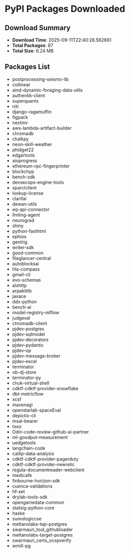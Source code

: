 # PyPI Packages Downloaded

## Download Summary
- **Download Time**: 2025-09-11T22:40:28.562661
- **Total Packages**: 87
- **Total Size**: 6.24 MB

## Packages List
- postprocessing-seismo-lib
- collinear
- aind-dynamic-foraging-data-utils
- authentik-client
- superquantx
- niti
- django-ragamuffin
- figpack
- nextmv
- aws-lambda-artifact-builder
- chromadb
- chalkpy
- neon-skill-weather
- phidget22
- edgartools
- aioprogress
- ethereum-rpc-fingerprinter
- blockchyp
- bench-sdk
- devsecops-engine-tools
- sparclclient
- lookup-license
- clarifai
- dewan-utils
- eq-api-connector
- llmling-agent
- neurograd
- shiny
- python-fasthtml
- ephios
- gentrig
- writer-sdk
- good-common
- fileglancer-central
- autoblocksai
- hla-compass
- gmail-cli
- evo-schemas
- alxhttp
- arpakitlib
- jaxace
- ddx-python
- bench-ai
- model-registry-mlflow
- judgeval
- chromadb-client
- pjdev-postgres
- pjdev-sqlmodel
- pjdev-decorators
- pjdev-pydantic
- pjdev-op
- pjdev-message-broker
- pjdev-excel
- terminator
- ob-dj-store
- terminator-py
- chuk-virtual-shell
- cdktf-cdktf-provider-snowflake
- dbt-metricflow
- xcsf
- mavenagi
- openstarlab-spaceEval
- depictio-cli
- msal-bearer
- toxo
- Odin-code-review-github-ai-partner
- ml-goodput-measurement
- uedgetools
- langchain-code
- calitp-data-analysis
- cdktf-cdktf-provider-pagerduty
- cdktf-cdktf-provider-newrelic
- regula-documentreader-webclient
- medicafe
- finbourne-horizon-sdk
- cuenca-validations
- hf-xet
- drylab-tools-sdk
- opengamedata-common
- statsig-python-core
- haske
- sumologiccse
- meltanolabs-tap-postgres
- swarmauri_tool_githubloader
- meltanolabs-target-postgres
- swarmauri_certs_ocspverify
- wmill-pg
